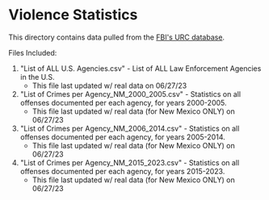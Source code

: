 # Violence Statistics
This directory contains data pulled from the [FBI's URC database](https://cde.ucr.cjis.gov/LATEST/webapp/#/pages/docApi). 

Files Included:
1. "List of ALL U.S. Agencies.csv" - List of ALL Law Enforcement Agencies in the U.S.
    * This file last updated w/ real data on 06/27/23
2. "List of Crimes per Agency_NM_2000_2005.csv" - Statistics on all offenses documented per each agency, for years 2000-2005.
    * This file last updated w/ real data (for New Mexico ONLY) on 06/27/23
3. "List of Crimes per Agency_NM_2006_2014.csv" - Statistics on all offenses documented per each agency, for years 2005-2014.
    * This file last updated w/ real data (for New Mexico ONLY) on 06/27/23
2. "List of Crimes per Agency_NM_2015_2023.csv" - Statistics on all offenses documented per each agency, for years 2015-2023.
    * This file last updated w/ real data (for New Mexico ONLY) on 06/27/23
